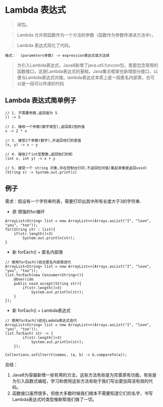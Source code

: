 # Lambda 表达式

> 闭包。

> Lambda 允许把函数作为一个方法的参数（函数作为参数传递进方法中）。

> Lambda 表达式简化了代码。

```text
格式：  (parameters参数) -> expression表达式或方法体
```

> 为引入Lambda表达式，Java8新增了java.util.funcion包，里面包含常用的函数接口，这是Lambda表达式的基础，Java集合框架也新增部分接口，以便与Lambda表达式对接。lambda表达式本质上是一段匿名内部类，也可以是一段可以传递的代码

## Lambda 表达式简单例子
```text
// 1. 不需要参数,返回值为 5  
() -> 5  
  
// 2. 接收一个参数(数字类型),返回其2倍的值  
x -> 2 * x  
  
// 3. 接受2个参数(数字),并返回他们的差值  
(x, y) -> x – y  
  
// 4. 接收2个int型整数,返回他们的和  
(int x, int y) -> x + y  
  
// 5. 接受一个 string 对象,并在控制台打印,不返回任何值(看起来像是返回void)  
(String s) -> System.out.print(s)
```

## 例子
需求：假设有一个字符串列表，需要打印出其中所有长度大于3的字符串.
- 原 增强的for循环
```text
ArrayList<String> list = new ArrayList<>(Arrays.asList("I", "love", "you", "too"));
for(String str : list){
    if(str.length()>3)
        System.out.println(str);
}
```
- 新 forEach() + 匿名内部类
```text
// 使用forEach()结合匿名内部类迭代
ArrayList<String> list = new ArrayList<>(Arrays.asList("I", "love", "you", "too"));
list.forEach(new Consumer<String>(){
    @Override
    public void accept(String str){
        if(str.length()>3)
            System.out.println(str);
    }
});
```
- 新 forEach() + Lambda表达式
```text
// 使用forEach()结合Lambda表达式迭代
ArrayList<String> list = new ArrayList<>(Arrays.asList("I", "love", "you", "too"));
list.forEach( str -> {
        if(str.length()>3)
            System.out.println(str);
    });
```

```text
Collections.sofilterrt(names, (a, b) -> b.compareTo(a));
```

总结：
1. Java8为容器新增一些有用的方法，这些方法有些是为完善原有功能，有些是为引入函数式编程，学习和使用这些方法有助于我们写出更加简洁有效的代码。
2. 函数接口虽然很多，但绝大多数时候我们根本不需要知道它们的名字，书写Lambda表达式时类型推断帮我们做了一切。
